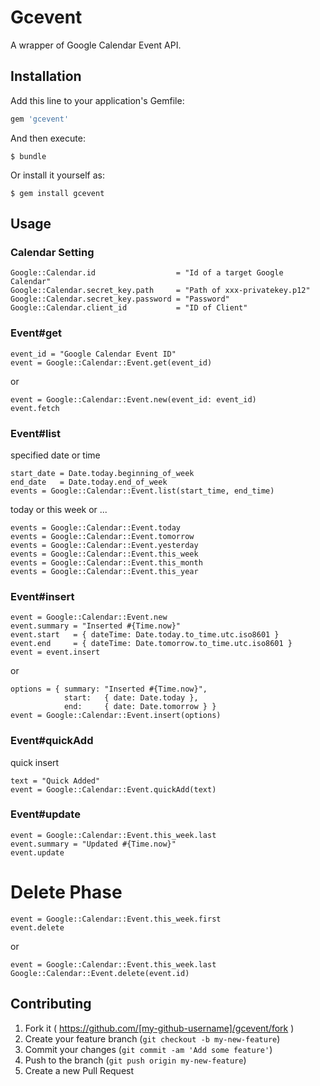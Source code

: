 # Gcevent

A wrapper of Google Calendar Event API.

## Installation

Add this line to your application's Gemfile:

```ruby
gem 'gcevent'
```

And then execute:

    $ bundle

Or install it yourself as:

    $ gem install gcevent

## Usage

### Calendar Setting

    Google::Calendar.id                  = "Id of a target Google Calendar"
    Google::Calendar.secret_key.path     = "Path of xxx-privatekey.p12"
    Google::Calendar.secret_key.password = "Password"
    Google::Calendar.client_id           = "ID of Client"

### Event#get

    event_id = "Google Calendar Event ID"
    event = Google::Calendar::Event.get(event_id)

or

    event = Google::Calendar::Event.new(event_id: event_id)
    event.fetch

### Event#list

specified date or time

    start_date = Date.today.beginning_of_week
    end_date   = Date.today.end_of_week
    events = Google::Calendar::Event.list(start_time, end_time)

today or this week or ...

    events = Google::Calendar::Event.today
    events = Google::Calendar::Event.tomorrow
    events = Google::Calendar::Event.yesterday
    events = Google::Calendar::Event.this_week
    events = Google::Calendar::Event.this_month
    events = Google::Calendar::Event.this_year

### Event#insert

    event = Google::Calendar::Event.new
    event.summary = "Inserted #{Time.now}"
    event.start   = { dateTime: Date.today.to_time.utc.iso8601 }
    event.end     = { dateTime: Date.tomorrow.to_time.utc.iso8601 }
    event = event.insert

or

    options = { summary: "Inserted #{Time.now}",
                start:   { date: Date.today },
                end:     { date: Date.tomorrow } }
    event = Google::Calendar::Event.insert(options)

### Event#quickAdd

quick insert

    text = "Quick Added"
    event = Google::Calendar::Event.quickAdd(text)

### Event#update

    event = Google::Calendar::Event.this_week.last
    event.summary = "Updated #{Time.now}"
    event.update

# Delete Phase

    event = Google::Calendar::Event.this_week.first
    event.delete

or

    event = Google::Calendar::Event.this_week.last
    Google::Calendar::Event.delete(event.id)

## Contributing

1. Fork it ( https://github.com/[my-github-username]/gcevent/fork )
2. Create your feature branch (`git checkout -b my-new-feature`)
3. Commit your changes (`git commit -am 'Add some feature'`)
4. Push to the branch (`git push origin my-new-feature`)
5. Create a new Pull Request
